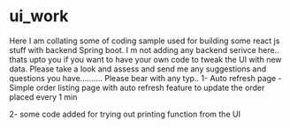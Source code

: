 # ui_work
Here I am collating some of coding sample used for building some react js stuff with backend Spring boot. I m not adding any backend serivce here.. thats upto you if you want to have your own code to tweak the UI with new data. Please take a look and assess and send me any suggestions and questions you have.......... Please bear with any typ.. 1- Auto refresh page - Simple order listing page with auto refresh feature to update the order placed every 1 min

2- some code added for trying out printing function from the UI
